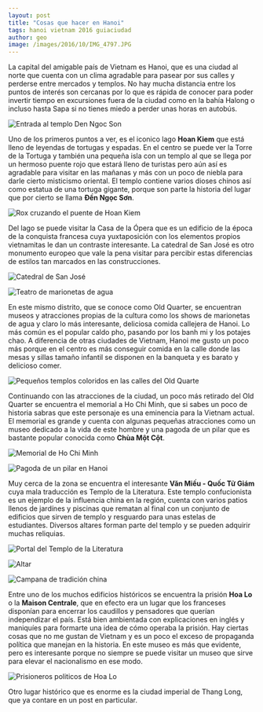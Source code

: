 ```yaml
---
layout: post
title: "Cosas que hacer en Hanoi"
tags: hanoi vietnam 2016 guiaciudad
author: geo
image: /images/2016/10/IMG_4797.JPG
---
```


La capital del amigable país de Vietnam es Hanoi, que es una ciudad al norte que cuenta con un clima agradable para pasear por sus calles y perderse entre mercados y templos. No hay mucha distancia entre los puntos de interés son cercanas por lo que es rápida de conocer para poder invertir tiempo en excursiones fuera de la ciudad como en la bahía Halong o incluso hasta Sapa si no tienes miedo a perder unas horas en autobús.

![Entrada al templo Den Ngoc Son](/images/2016/10/IMG_4737.JPG)

Uno de los primeros puntos a ver, es el iconico lago **Hoan Kiem** que está lleno de leyendas de tortugas y espadas. En el centro se puede ver la Torre de la Tortuga y también una pequeña isla con un templo al que se llega por un hermoso puente rojo que estará lleno de turistas pero aún así es agradable para visitar en las mañanas y más con un poco de niebla para darle cierto misticismo oriental. El templo contiene varios dioses chinos así como estatua de una tortuga gigante, porque son parte la historia del lugar que por cierto se llama **Đền Ngọc Sơn**.

![Rox cruzando el puente de Hoan Kiem](/images/2016/10/IMG_4735.JPG)

Del lago se puede visitar la Casa de la Ópera que es un edificio de la época de la conquista francesa cuya yuxtaposición con los elementos propios vietnamitas le dan un contraste interesante. La catedral de San José es otro monumento europeo que vale la pena visitar para percibir estas diferencias de estilos tan marcados en las construcciones.

![Catedral de San José](/images/2016/10/IMG_4679.JPG)

![Teatro de marionetas de agua](/images/2016/10/IMG_4820.JPG)

En este mismo distrito, que se conoce como Old Quarter, se encuentran museos y atracciones propias de la cultura como los shows de marionetas de agua y claro lo más interesante, deliciosa comida callejera de Hanoi. Lo más común es el popular caldo pho, pasando por los banh mi y los potajes chao. A diferencia de otras ciudades de Vietnam, Hanoi me gusto un poco más porque en el centro es más conseguir comida en la calle donde las mesas y sillas tamaño infantil se disponen en la banqueta y es barato y delicioso comer.

![Pequeños templos coloridos en las calles del Old Quarte](/images/2016/10/IMG_4773.JPG)

Continuando con las atracciones de la ciudad, un poco más retirado del Old Quarter se encuentra el memorial a Ho Chi Minh, que si sabes un poco de historia sabras que este personaje es una eminencia para la Vietnam actual. El memorial es grande y cuenta con algunas pequeñas atracciones como un museo dedicado a la vida de este hombre y una pagoda de un pilar que es bastante popular conocida como **Chùa Một Cột**. 

![Memorial de Ho Chi Minh](/images/2016/10/IMG_4836.JPG)

![Pagoda de un pilar en Hanoi](/images/2016/10/IMG_4849.JPG)

Muy cerca de la zona se encuentra el interesante **Văn Miếu - Quốc Tử Giám** cuya mala traducción es Templo de la Literatura. Este templo confucionista es un ejemplo de la influencia china en la región, cuenta con varios patios llenos de jardínes y piscinas que rematan al final con un conjunto de edificios que sirven de templo y resguardo para unas estelas de estudiantes. Diversos altares forman parte del templo y se pueden adquirir muchas reliquias. 

![Portal del Templo de la Literatura](/images/2016/10/IMG_4926.JPG)

![Altar](/images/2016/10/IMG_4972.JPG)

![Campana de tradición china](/images/2016/10/IMG_5001.JPG)

Entre uno de los muchos edificios históricos se encuentra la prisión **Hoa Lo** o la **Maison Centrale**, que en efecto era un lugar que los franceses disponían para encerrar los caudillos y pensadores que querían independizar el país. Está bien ambientada con explicaciones en inglés y maniquíes para  formarte una idea de cómo operaba la prisión. Hay ciertas cosas que no me gustan de Vietnam y es un poco el exceso de propaganda política que manejan en la historia. En este museo es más que evidente, pero es interesante porque no siempre se puede visitar un museo que sirve para elevar el nacionalismo en ese modo.

![Prisioneros politicos de Hoa Lo](/images/2016/10/IMG_4661.JPG)

Otro lugar histórico que es enorme es la ciudad imperial de Thang Long, que ya contare en un post en particular.
